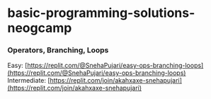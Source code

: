 # basic-programming-solutions-neogcamp

### Operators, Branching, Loops
Easy: [https://replit.com/@SnehaPujari/easy-ops-branching-loops](https://replit.com/@SnehaPujari/easy-ops-branching-loops) <br />
Intermediate: [https://replit.com/join/akahxaxe-snehapujari](https://replit.com/join/akahxaxe-snehapujari)
